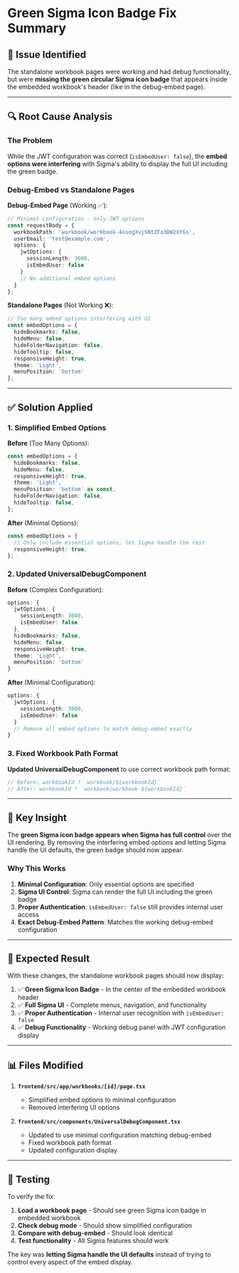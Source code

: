 # Green Sigma Icon Badge Fix Summary

## 🎯 **Issue Identified**

The standalone workbook pages were working and had debug functionality, but were **missing the green circular Sigma icon badge** that appears inside the embedded workbook's header (like in the debug-embed page).

---

## 🔍 **Root Cause Analysis**

### **The Problem**
While the JWT configuration was correct (`isEmbedUser: false`), the **embed options were interfering** with Sigma's ability to display the full UI including the green badge.

### **Debug-Embed vs Standalone Pages**
**Debug-Embed Page** (Working ✅):
```typescript
// Minimal configuration - only JWT options
const requestBody = {
  workbookPath: 'workbook/workbook-4osogXvjSNtZFo3DW2XYGs',
  userEmail: 'test@example.com',
  options: {
    jwtOptions: {
      sessionLength: 3600,
      isEmbedUser: false
    }
    // No additional embed options
  }
};
```

**Standalone Pages** (Not Working ❌):
```typescript
// Too many embed options interfering with UI
const embedOptions = {
  hideBookmarks: false,
  hideMenu: false,
  hideFolderNavigation: false,
  hideTooltip: false,
  responsiveHeight: true,
  theme: 'Light',
  menuPosition: 'bottom'
};
```

---

## ✅ **Solution Applied**

### **1. Simplified Embed Options**
**Before** (Too Many Options):
```typescript
const embedOptions = {
  hideBookmarks: false,
  hideMenu: false,
  responsiveHeight: true,
  theme: 'Light',
  menuPosition: 'bottom' as const,
  hideFolderNavigation: false,
  hideTooltip: false,
};
```

**After** (Minimal Options):
```typescript
const embedOptions = {
  // Only include essential options, let Sigma handle the rest
  responsiveHeight: true,
};
```

### **2. Updated UniversalDebugComponent**
**Before** (Complex Configuration):
```typescript
options: {
  jwtOptions: {
    sessionLength: 3600,
    isEmbedUser: false
  },
  hideBookmarks: false,
  hideMenu: false,
  responsiveHeight: true,
  theme: 'Light',
  menuPosition: 'bottom'
}
```

**After** (Minimal Configuration):
```typescript
options: {
  jwtOptions: {
    sessionLength: 3600,
    isEmbedUser: false
  }
  // Remove all embed options to match debug-embed exactly
}
```

### **3. Fixed Workbook Path Format**
**Updated UniversalDebugComponent** to use correct workbook path format:
```typescript
// Before: workbookId ? `workbook/${workbookId}` 
// After: workbookId ? `workbook/workbook-${workbookId}`
```

---

## 🎯 **Key Insight**

The **green Sigma icon badge appears when Sigma has full control** over the UI rendering. By removing the interfering embed options and letting Sigma handle the UI defaults, the green badge should now appear.

### **Why This Works**
1. **Minimal Configuration**: Only essential options are specified
2. **Sigma UI Control**: Sigma can render the full UI including the green badge
3. **Proper Authentication**: `isEmbedUser: false` still provides internal user access
4. **Exact Debug-Embed Pattern**: Matches the working debug-embed configuration

---

## 🚀 **Expected Result**

With these changes, the standalone workbook pages should now display:

1. ✅ **Green Sigma Icon Badge** - In the center of the embedded workbook header
2. ✅ **Full Sigma UI** - Complete menus, navigation, and functionality
3. ✅ **Proper Authentication** - Internal user recognition with `isEmbedUser: false`
4. ✅ **Debug Functionality** - Working debug panel with JWT configuration display

---

## 📊 **Files Modified**

1. **`frontend/src/app/workbooks/[id]/page.tsx`**
   - Simplified embed options to minimal configuration
   - Removed interfering UI options

2. **`frontend/src/components/UniversalDebugComponent.tsx`**
   - Updated to use minimal configuration matching debug-embed
   - Fixed workbook path format
   - Updated configuration display

---

## 🎯 **Testing**

To verify the fix:

1. **Load a workbook page** - Should see green Sigma icon badge in embedded workbook
2. **Check debug mode** - Should show simplified configuration
3. **Compare with debug-embed** - Should look identical
4. **Test functionality** - All Sigma features should work

The key was **letting Sigma handle the UI defaults** instead of trying to control every aspect of the embed display.
